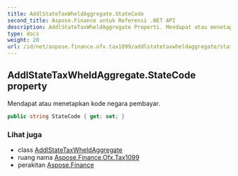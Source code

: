 ```yaml
---
title: AddlStateTaxWheldAggregate.StateCode
second_title: Aspose.Finance untuk Referensi .NET API
description: AddlStateTaxWheldAggregate Properti. Mendapat atau menetapkan kode negara pembayar.
type: docs
weight: 20
url: /id/net/aspose.finance.ofx.tax1099/addlstatetaxwheldaggregate/statecode/
---
```

## AddlStateTaxWheldAggregate.StateCode property

Mendapat atau menetapkan kode negara pembayar.

```csharp
public string StateCode { get; set; }
```

### Lihat juga

* class [AddlStateTaxWheldAggregate](../)
* ruang nama [Aspose.Finance.Ofx.Tax1099](../../addlstatetaxwheldaggregate/)
* perakitan [Aspose.Finance](../../../)


